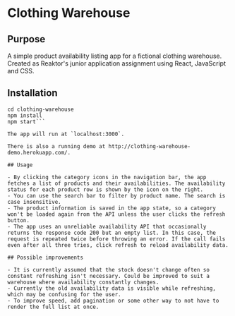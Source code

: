 # Clothing Warehouse

## Purpose

A simple product availability listing app for a fictional clothing warehouse. Created as Reaktor's junior application assignment using React, JavaScript and CSS.

## Installation

````git clone https://github.com/Raichan/clothing-warehouse.git
cd clothing-warehouse
npm install
npm start```

The app will run at `localhost:3000`.

There is also a running demo at http://clothing-warehouse-demo.herokuapp.com/.

## Usage

- By clicking the category icons in the navigation bar, the app fetches a list of products and their availabilities. The availability status for each product row is shown by the icon on the right.
- You can use the search bar to filter by product name. The search is case insensitive.
- The product information is saved in the app state, so a category won't be loaded again from the API unless the user clicks the refresh button.
- The app uses an unreliable availability API that occasionally returns the response code 200 but an empty list. In this case, the request is repeated twice before throwing an error. If the call fails even after all three tries, click refresh to reload availability data.

## Possible improvements

- It is currently assumed that the stock doesn't change often so constant refreshing isn't necessary. Could be improved to suit a warehouse where availability constantly changes.
- Currently the old availability data is visible while refreshing, which may be confusing for the user.
- To improve speed, add pagination or some other way to not have to render the full list at once.
````
